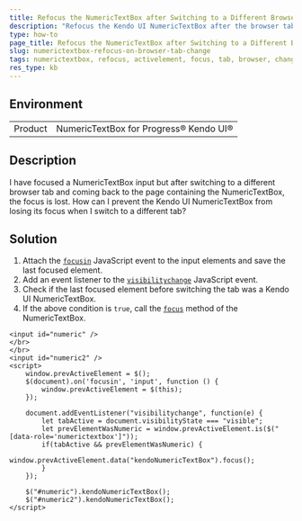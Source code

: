 ```yaml
---
title: Refocus the NumericTextBox after Switching to a Different Browser Tab
description: "Refocus the Kendo UI NumericTextBox after the browser tab has been changed."
type: how-to
page_title: Refocus the NumericTextBox after Switching to a Different Browser Tab - Kendo UI NumericTextBox for jQuery
slug: numerictextbox-refocus-on-browser-tab-change
tags: numerictextbox, refocus, activelement, focus, tab, browser, change, window, input, visibilitychange
res_type: kb
---
```


## Environment
<table>
	<tbody>
		<tr>
			<td>Product</td>
			<td>NumericTextBox for Progress® Kendo UI®</td>
		</tr>
	</tbody>
</table>


## Description

I have focused a NumericTextBox input but after switching to a different browser tab and coming back to the page containing the NumericTextBox, the focus is lost. How can I prevent the Kendo UI NumericTextBox from losing its focus when I switch to a different tab?

## Solution

1. Attach the [`focusin`](https://developer.mozilla.org/en-US/docs/Web/API/Element/focusin_event) JavaScript event to the input elements and save the last focused element.
1. Add an event listener to the [`visibilitychange`](https://developer.mozilla.org/en-US/docs/Web/API/Document/visibilitychange_event) JavaScript event.
1. Check if the last focused element before switching the tab was a Kendo UI NumericTextBox.
1. If the above condition is `true`, call the [`focus`](https://docs.telerik.com/kendo-ui/api/javascript/ui/numerictextbox/methods/focus) method of the NumericTextBox.

```dojo
<input id="numeric" />
</br>
</br>
<input id="numeric2" />
<script>
    window.prevActiveElement = $();
    $(document).on('focusin', 'input', function () {
        window.prevActiveElement = $(this);
    });

    document.addEventListener("visibilitychange", function(e) {
        let tabActive = document.visibilityState === "visible";
        let prevElementWasNumeric = window.prevActiveElement.is($("[data-role='numerictextbox']"));
        if(tabActive && prevElementWasNumeric) {
             window.prevActiveElement.data("kendoNumericTextBox").focus();
        }
    });
  
    $("#numeric").kendoNumericTextBox();
    $("#numeric2").kendoNumericTextBox();
</script>
``` 
